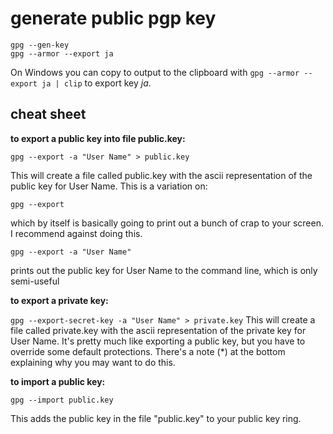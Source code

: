 ﻿# generate public pgp key

```
gpg --gen-key
gpg --armor --export ja
```

On Windows you can copy to output to the clipboard with
`gpg --armor --export ja | clip` to export key *ja*.

## cheat sheet


**to export a public key into file public.key:**

`gpg --export -a "User Name" > public.key`

This will create a file called public.key with the ascii representation
of the public key for User Name. This is a variation on:

`gpg --export`

which by itself is basically going to print out a bunch of crap
to your screen. I recommend against doing this.

`gpg --export -a "User Name"`

prints out the public key for User Name to the command line,
which is only semi-useful


**to export a private key:**

`gpg --export-secret-key -a "User Name" > private.key`
This will create a file called private.key with the ascii representation
of the private key for User Name. It's pretty much like exporting a
public key, but you have to override some default protections. There's
a note (*) at the bottom explaining why you may want to do this.

**to import a public key:**

`gpg --import public.key`

This adds the public key in the file "public.key" to your public key ring.
